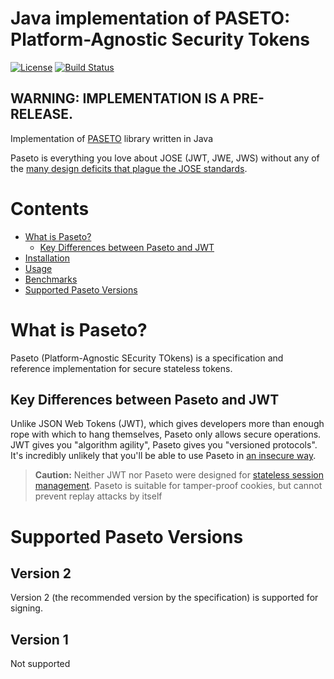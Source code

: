# Java implementation of PASETO: Platform-Agnostic Security Tokens
[![License](http://img.shields.io/:license-mit-blue.svg)](LICENSE)
[![Build Status](http://img.shields.io/travis/o1egl/paseto.svg?style=flat-square)](https://travis-ci.org/o1egl/paseto)

## WARNING: IMPLEMENTATION IS A PRE-RELEASE.

Implementation of [PASETO](https://github.com/paragonie/paseto) library written in Java

Paseto is everything you love about JOSE (JWT, JWE, JWS) without any of the
[many design deficits that plague the JOSE standards](https://paragonie.com/blog/2017/03/jwt-json-web-tokens-is-bad-standard-that-everyone-should-avoid).

# Contents
* [What is Paseto?](#what-is-paseto)
  * [Key Differences between Paseto and JWT](#key-differences-between-paseto-and-jwt)
* [Installation](#installation)
* [Usage](#usage)
* [Benchmarks](#benchmarks)
* [Supported Paseto Versions](#supported-paseto-versions)

# What is Paseto?

Paseto (Platform-Agnostic SEcurity TOkens) is a specification and reference implementation
for secure stateless tokens.

## Key Differences between Paseto and JWT

Unlike JSON Web Tokens (JWT), which gives developers more than enough rope with which to
hang themselves, Paseto only allows secure operations. JWT gives you "algorithm agility",
Paseto gives you "versioned protocols". It's incredibly unlikely that you'll be able to
use Paseto in [an insecure way](https://auth0.com/blog/critical-vulnerabilities-in-json-web-token-libraries).

> **Caution:** Neither JWT nor Paseto were designed for
> [stateless session management](http://cryto.net/~joepie91/blog/2016/06/13/stop-using-jwt-for-sessions/).
> Paseto is suitable for tamper-proof cookies, but cannot prevent replay attacks
> by itself

# Supported Paseto Versions

## Version 2
Version 2 (the recommended version by the specification) is supported for signing. 

## Version 1 
Not supported
